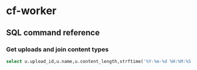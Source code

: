 # cf-worker

## SQL command reference

### Get uploads and join content types
```sql
select u.upload_id,u.name,u.content_length,strftime('%Y-%m-%d %H:%M:%S', datetime(created_on/1000,'unixepoch')) created_on,ct.content_type,ips.ip from uploads u join content_types ct on u.content_type_id=ct.content_type_id join ips on u.ip_id=ips.ip_id;
```
